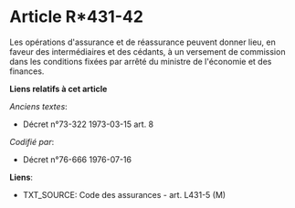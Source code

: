 # Article R*431-42

Les opérations d'assurance et de réassurance peuvent donner lieu, en faveur des intermédiaires et des cédants, à un versement
de commission dans les conditions fixées par arrêté du ministre de l'économie et des finances.

**Liens relatifs à cet article**

_Anciens textes_:

  - Décret n°73-322 1973-03-15 art. 8

_Codifié par_:

  - Décret n°76-666 1976-07-16

**Liens**:

  - TXT_SOURCE: Code des assurances - art. L431-5 (M)
